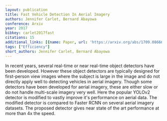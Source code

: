```yaml
---
layout: publication
title: Fast Vehicle Detection In Aerial Imagery
authors: Jennifer Carlet, Bernard Abayowa
conference: Arxiv
year: 2017
bibkey: carlet2017fast
citations: 15
additional_links: [{name: Paper, url: 'https://arxiv.org/abs/1709.08666'}]
tags: ["Efficiency"]
short_authors: Jennifer Carlet, Bernard Abayowa
---
```

In recent years, several real-time or near real-time object detectors have
been developed. However these object detectors are typically designed for
first-person view images where the subject is large in the image and do not
directly apply well to detecting vehicles in aerial imagery. Though some
detectors have been developed for aerial imagery, these are either slow or do
not handle multi-scale imagery very well. Here the popular YOLOv2 detector is
modified to vastly improve it's performance on aerial data. The modified
detector is compared to Faster RCNN on several aerial imagery datasets. The
proposed detector gives near state of the art performance at more than 4x the
speed.
